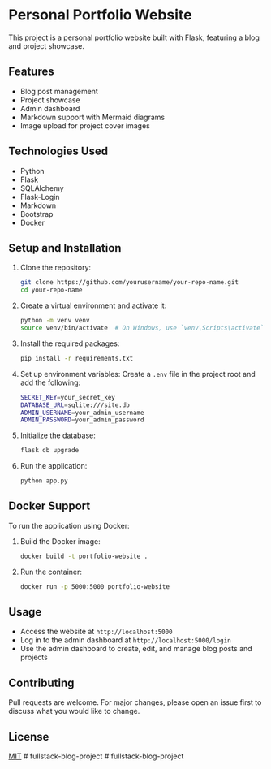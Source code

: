 # Personal Portfolio Website

This project is a personal portfolio website built with Flask, featuring a blog and project showcase.

## Features

- Blog post management
- Project showcase
- Admin dashboard
- Markdown support with Mermaid diagrams
- Image upload for project cover images

## Technologies Used

- Python
- Flask
- SQLAlchemy
- Flask-Login
- Markdown
- Bootstrap
- Docker

## Setup and Installation

1. Clone the repository:
   ```bash
   git clone https://github.com/yourusername/your-repo-name.git
   cd your-repo-name
   ```

2. Create a virtual environment and activate it:
   ```bash
   python -m venv venv
   source venv/bin/activate  # On Windows, use `venv\Scripts\activate`
   ```

3. Install the required packages:
   ```bash
   pip install -r requirements.txt
   ```

4. Set up environment variables:
   Create a `.env` file in the project root and add the following:
   ```bash
   SECRET_KEY=your_secret_key
   DATABASE_URL=sqlite:///site.db
   ADMIN_USERNAME=your_admin_username
   ADMIN_PASSWORD=your_admin_password
   ```

5. Initialize the database:
   ```bash
   flask db upgrade
   ```

6. Run the application:
   ```bash
   python app.py
   ```

## Docker Support

To run the application using Docker:

1. Build the Docker image:
   ```bash
   docker build -t portfolio-website .
   ```

2. Run the container:
   ```bash
   docker run -p 5000:5000 portfolio-website
   ```

## Usage

- Access the website at `http://localhost:5000`
- Log in to the admin dashboard at `http://localhost:5000/login`
- Use the admin dashboard to create, edit, and manage blog posts and projects

## Contributing

Pull requests are welcome. For major changes, please open an issue first to discuss what you would like to change.

## License

[MIT](https://choosealicense.com/licenses/mit/)
#   f u l l s t a c k - b l o g - p r o j e c t 
 
 #   f u l l s t a c k - b l o g - p r o j e c t 
 
 